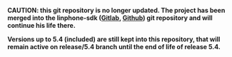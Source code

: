 **CAUTION: this git repository is no longer updated. The project has been merged into the linphone-sdk ([Gitlab](https://gitlab.linphone.org/BC/public/linphone-sdk), [Github](https://github.com/BelledonneCommunications/linphone-sdk)) git repository and will continue his life there.**

**Versions up to 5.4 (included) are still kept into this repository, that will remain active on release/5.4 branch until the end of life of release 5.4.**


